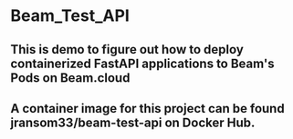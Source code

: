 # Beam_Test_API
## This is demo to figure out how to deploy containerized FastAPI applications to Beam's Pods on Beam.cloud
## A container image for this project can be found jransom33/beam-test-api on Docker Hub.
